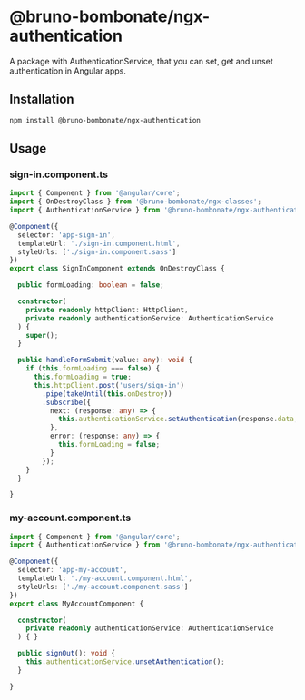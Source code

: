 
# @bruno-bombonate/ngx-authentication

A package with AuthenticationService, that you can set, get and unset authentication in Angular apps.

## Installation

```bash
npm install @bruno-bombonate/ngx-authentication
```

## Usage

### sign-in.component.ts

```typescript
import { Component } from '@angular/core';
import { OnDestroyClass } from '@bruno-bombonate/ngx-classes';
import { AuthenticationService } from '@bruno-bombonate/ngx-authentication';

@Component({
  selector: 'app-sign-in',
  templateUrl: './sign-in.component.html',
  styleUrls: ['./sign-in.component.sass']
})
export class SignInComponent extends OnDestroyClass {

  public formLoading: boolean = false;

  constructor(
    private readonly httpClient: HttpClient,
    private readonly authenticationService: AuthenticationService
  ) {
    super();
  }

  public handleFormSubmit(value: any): void {
    if (this.formLoading === false) {
      this.formLoading = true;
      this.httpClient.post('users/sign-in')
        .pipe(takeUntil(this.onDestroy))
        .subscribe({
          next: (response: any) => {
            this.authenticationService.setAuthentication(response.data, value.rememberMe);
          },
          error: (response: any) => {
            this.formLoading = false;
          }
        });
    }
  }

}
```

### my-account.component.ts

```typescript
import { Component } from '@angular/core';
import { AuthenticationService } from '@bruno-bombonate/ngx-authentication';

@Component({
  selector: 'app-my-account',
  templateUrl: './my-account.component.html',
  styleUrls: ['./my-account.component.sass']
})
export class MyAccountComponent {

  constructor(
    private readonly authenticationService: AuthenticationService
  ) { }

  public signOut(): void {
    this.authenticationService.unsetAuthentication();
  }

}
```

